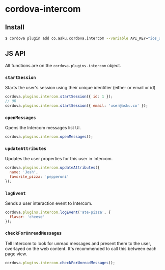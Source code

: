# cordova-intercom

## Install

```sh
$ cordova plugin add co.asku.cordova.intercom --variable API_KEY="ios_sdk-0000..." --variable APP_ID="zz..."`
```

## JS API

All functions are on the `cordova.plugins.intercom` object.

### `startSession`

Starts the user's session using their unique identifier (either or email or id).

```js
cordova.plugins.intercom.startSession({ id: 1 });
// OR
cordova.plugins.intercom.startSession({ email: 'user@asku.co' });
```

### `openMessages`

Opens the Intercom messages list UI.

```js
cordova.plugins.intercom.openMessages();
```

### `updateAttributes`

Updates the user properties for this user in Intercom.

```js
cordova.plugins.intercom.updateAttributes({
  name: 'Josh',
  favorite_pizza: 'pepperoni'
});
```

### `logEvent`

Sends a user interaction event to Intercom.

```js
cordova.plugins.intercom.logEvent('ate-pizza', {
  flavor: 'cheese'
});
```

### `checkForUnreadMessages`

Tell Intercom to look for unread messages and present them to the user, overlayed on the web
content. It's recommended to call this between each page view.

```js
cordova.plugins.intercom.checkForUnreadMessages();
```
